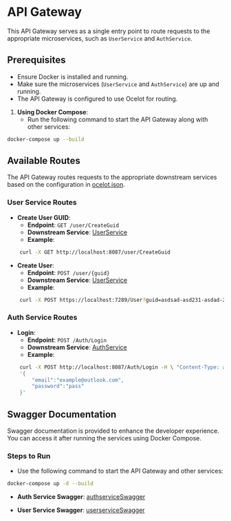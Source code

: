 # API Gateway
This API Gateway serves as a single entry point to route requests to the appropriate microservices, such as `UserService` and `AuthService`.


## Prerequisites

- Ensure Docker is installed and running.
- Make sure the microservices (`UserService` and `AuthService`) are up and running.
- The API Gateway is configured to use Ocelot for routing.

1. **Using Docker Compose**:
   - Run the following command to start the API Gateway along with other services:

```bash
docker-compose up --build
```


## Available Routes

The API Gateway routes requests to the appropriate downstream services based on the configuration in [ocelot.json](./ocelot.json).

### User Service Routes 

- **Create User GUID**:
  - **Endpoint**: `GET /user/CreateGuid`
  - **Downstream Service**: [UserService](./ocelot.json)
  - **Example**:

```bash
    curl -X GET http://localhost:8087/user/CreateGuid
```

- **Create User**:
  - **Endpoint**: `POST /user/{guid}`
  - **Downstream Service**: [UserService](./ocelot.json)
  - **Example**:

```bash
    curl -X POST https://localhost:7289/User?guid=asdsad-asd231-asdad-21321sad
```

### Auth Service Routes

- **Login**:
    - **Endpoint**: `POST /Auth/Login`
    - **Downstream Service**: [AuthService](./ocelot.json)
    - **Example**:

```bash
    curl -X POST http://localhost:8087/Auth/Login -H \ "Content-Type: application/json" -d \
    '{
        "email":"example@outlook.com",
        "password":"pass"
    }'
```

## Swagger Documentation

Swagger documentation is provided to enhance the developer experience. You can access it after running the services using Docker Compose.


### Steps to Run

- Use the following command to start the API Gateway and other services:

```bash
docker-compose up -d --build
```

- **Auth Service Swagger**: [authserviceSwagger](http://localhost:8087/authserviceSwagger)

- **User Service Swagger**: [userserviceSwagger](http://localhost:8084/index.html)